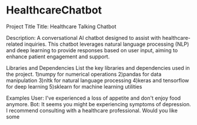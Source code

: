# HealthcareChatbot
Project Title
Title: Healthcare Talking Chatbot

Description:
A conversational AI chatbot designed to assist with healthcare-related inquiries. This chatbot leverages natural language processing (NLP) and deep learning to provide responses based on user input, aiming to enhance patient engagement and support.

Libraries and Dependencies
List the key libraries and dependencies used in the project.
1)numpy for numerical operations
2)pandas for data manipulation
3)nltk for natural language processing
4)keras and tensorflow for deep learning
5)sklearn for machine learning utilities

Examples
User: I've experienced a loss of appetite and don't enjoy food anymore.
Bot: It seems you might be experiencing symptoms of depression. I recommend consulting with a healthcare professional. Would you like some
